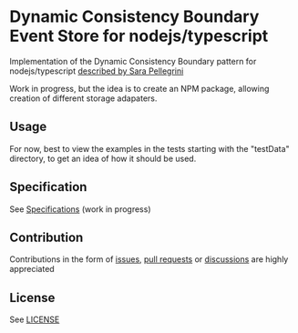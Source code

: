 # Dynamic Consistency Boundary Event Store for nodejs/typescript

Implementation of the Dynamic Consistency Boundary pattern for nodejs/typescript [described by Sara Pellegrini](https://sara.event-thinking.io/2023/04/kill-aggregate-chapter-1-I-am-here-to-kill-the-aggregate.html)

Work in progress, but the idea is to create an NPM package, allowing creation of different storage adapaters.

## Usage
For now, best to view the examples in the tests starting with the "testData" directory, to get an idea of how it should be used.

## Specification

See [Specifications](https://hackmd.io/@MO2N35ijRmqCDeo2uyGFNQ/By581Oz53) (work in progress)

## Contribution

Contributions in the form of [issues](https://github.com/sennentech/dcb-event-store/issues), [pull requests](https://github.com/sennentech/dcb-event-store/pulls) or [discussions](https://github.com/sennentech/dcb-event-store/discussions) are highly appreciated

## License

See [LICENSE](./LICENSE.md)